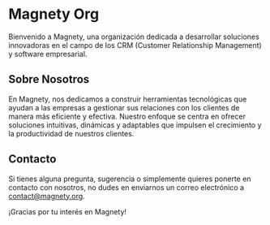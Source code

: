 # Magnety Org

Bienvenido a Magnety, una organización dedicada a desarrollar soluciones innovadoras en el campo de los CRM (Customer Relationship Management) y software empresarial.

## Sobre Nosotros

En Magnety, nos dedicamos a construir herramientas tecnológicas que ayudan a las empresas a gestionar sus relaciones con los clientes de manera más eficiente y efectiva. Nuestro enfoque se centra en ofrecer soluciones intuitivas, dinámicas y adaptables que impulsen el crecimiento y la productividad de nuestros clientes.

## Contacto

Si tienes alguna pregunta, sugerencia o simplemente quieres ponerte en contacto con nosotros, no dudes en enviarnos un correo electrónico a contact@magnety.org.

¡Gracias por tu interés en Magnety!

